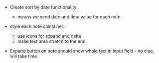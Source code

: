 - Create sort by date functionality:
    - means we need date and time value for each note
- style each note caintainer:
    - use icons for expand and delte
    - make text area stretch to the end

- Expand button on note should show whole text in input field - no clue, will take time
